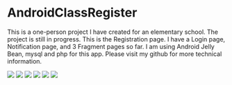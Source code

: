 # AndroidClassRegister

This is a one-person project I have created for an elementary school. The project is still in progress. This is the Registration page. I have a Login page, Notification page, and 3 Fragment pages so far. I am using Android Jelly Bean, mysql and php for this app. Please visit my github for more technical information.

![](./WSPL1.png)
![](./WSPL2.png)
![](./WSPL3.png)
![](./WSPL4.png)
![](./WSPL5.png)
![](./WSPL6.png)

